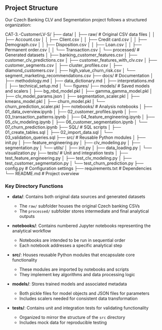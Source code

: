 ## Project Structure

Our Czech Banking CLV and Segmentation project follows a structured organization:

CAT-3.-CustomerLV-S/
├── data/
│   ├── raw/                  # Original CSV data files
│   │   ├── Account.csv
│   │   ├── Client.csv
│   │   ├── Credit card.csv
│   │   ├── Demograph.csv
│   │   ├── Disposition.csv
│   │   ├── Loan.csv
│   │   ├── Permanent order.csv
│   │   └── Transaction.csv
│   └── processed/            # Generated datasets
│       ├── banking_customer_features.csv
│       ├── customer_clv_predictions.csv
│       ├── customer_features_with_clv.csv
│       ├── customer_segments.csv
│       ├── cluster_profiles.csv
│       ├── diamond_customers.csv
│       ├── high_value_churn_risk.csv
│       └── segment_marketing_recommendations.csv
├── docs/                     # Documentation
│   ├── methodology.md
│   ├── data_dictionary.md
│   ├── interpretations.md
│   ├── technical_setup.md
│   └── figures/
├── models/                   # Saved models and scalers
│   ├── bg_nbd_model.pkl
│   ├── gamma_gamma_model.pkl
│   ├── clv_model_params.json
│   ├── segmentation_scaler.pkl
│   ├── kmeans_model.pkl
│   ├── churn_model.pkl
│   └── churn_prediction_scaler.pkl
├── notebooks/                # Analysis notebooks
│   ├── 01_data_overview.ipynb
│   ├── 02_customer_profiles.ipynb
│   ├── 03_transaction_patterns.ipynb
│   ├── 04_feature_engineering.ipynb
│   ├── 05_clv_modeling.ipynb
│   ├── 06_customer_segmentation.ipynb
│   └── 07_churn_prediction.ipynb
├── SQL/                      # SQL scripts
│   ├── 01_create_tables.sql
│   ├── 02_import_data.sql
│   └── 03_validation_queries.sql
├── src/                      # Reusable Python modules
│   ├── init.py
│   ├── feature_engineering.py
│   ├── clv_modeling.py
│   ├── segmentation.py
│   └── utils/
│       ├── init.py
│       ├── data_loading.py
│       └── visualization.py
├── tests/                    # Unit and integration tests
│   ├── test_feature_engineering.py
│   ├── test_clv_modeling.py
│   ├── test_customer_segmentation.py
│   └── test_churn_prediction.py
├── config.py                 # Configuration settings
├── requirements.txt          # Dependencies
└── README.md                 # Project overview


### Key Directory Functions

- **data/**: Contains both original data sources and generated datasets
  - The `raw/` subfolder houses the original Czech banking CSVs
  - The `processed/` subfolder stores intermediate and final analytical outputs

- **notebooks/**: Contains numbered Jupyter notebooks representing the analytical workflow
  - Notebooks are intended to be run in sequential order
  - Each notebook addresses a specific analytical step

- **src/**: Houses reusable Python modules that encapsulate core functionality
  - These modules are imported by notebooks and scripts
  - They implement key algorithms and data processing logic

- **models/**: Stores trained models and associated metadata
  - Both pickle files for model objects and JSON files for parameters
  - Includes scalers needed for consistent data transformation

- **tests/**: Contains unit and integration tests for validating functionality
  - Organized to mirror the structure of the `src` directory
  - Includes mock data for reproducible testing